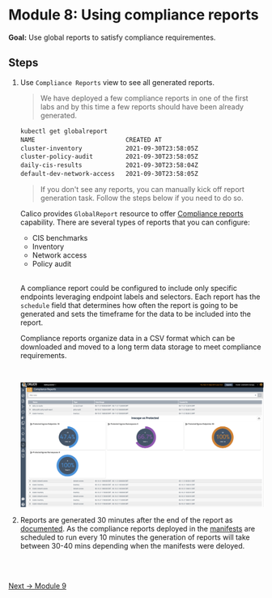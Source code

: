 # Module 8: Using compliance reports

**Goal:** Use global reports to satisfy compliance requirementes.

## Steps

1. Use `Compliance Reports` view to see all generated reports.

    >We have deployed a few compliance reports in one of the first labs and by this time a few reports should have been already generated. 
    ```bash
    kubectl get globalreport                                                          
    NAME                         CREATED AT
    cluster-inventory            2021-09-30T23:58:05Z
    cluster-policy-audit         2021-09-30T23:58:05Z
    daily-cis-results            2021-09-30T23:58:04Z
    default-dev-network-access   2021-09-30T23:58:05Z
    ```

    >If you don't see any reports, you can manually kick off report generation task. Follow the steps below if you need to do so.

    Calico provides `GlobalReport` resource to offer [Compliance reports](https://docs.tigera.io/v3.9/compliance/overview) capability. There are several types of reports that you can configure:

    - CIS benchmarks
    - Inventory
    - Network access
    - Policy audit

    <br>

    A compliance report could be configured to include only specific endpoints leveraging endpoint labels and selectors. Each report has the `schedule` field that determines how often the report is going to be generated and sets the timeframe for the data to be included into the report.

    Compliance reports organize data in a CSV format which can be downloaded and moved to a long term data storage to meet compliance requirements.
    
    <br>

    ![compliance report](../img/compliance-report.png)

2. Reports are generated 30 minutes after the end of the report as [documented](https://docs.tigera.io/v3.9/compliance/overview#change-the-default-report-generation-time). As the compliance reports deployed in the [manifests](https://github.com/tigera-solutions/calicocloud-aks-workshop/tree/main/demo/40-compliance-reports) are scheduled to run every 10 minutes the generation of reports will take between 30-40 mins depending when the manifests were deloyed.
<br>

<br>

[Next -> Module 9](../modules/using-alerts.md)